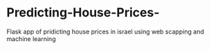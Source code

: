 # Predicting-House-Prices-
Flask app of pridicting house prices in israel using web scapping and machine learning 

